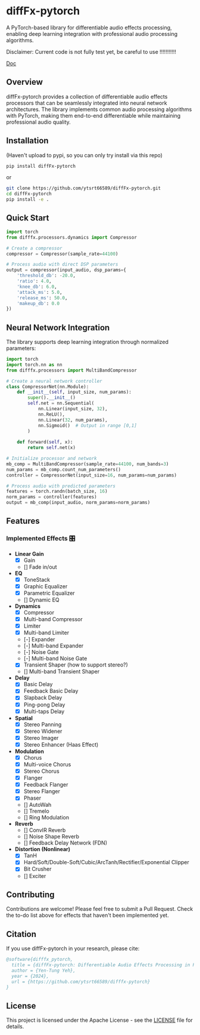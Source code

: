 # diffFx-pytorch

A PyTorch-based library for differentiable audio effects processing, enabling deep learning integration with professional audio processing algorithms.

Disclaimer: Current code is not fully test yet, be careful to use !!!!!!!!!!! 

[Doc](https://difffx-pytorch.readthedocs.io/en/latest/)
## Overview

diffFx-pytorch provides a collection of differentiable audio effects processors that can be seamlessly integrated into neural network architectures. The library implements common audio processing algorithms with PyTorch, making them end-to-end differentiable while maintaining professional audio quality.


## Installation

(Haven't upload to pypi, so you can only try install via this repo)
```bash
pip install diffFx-pytorch
```

or 

```bash
git clone https://github.com/ytsrt66589/diffFx-pytorch.git
cd diffFx-pytorch
pip install -e .
```

## Quick Start

```python
import torch
from difffx.processors.dynamics import Compressor

# Create a compressor
compressor = Compressor(sample_rate=44100)

# Process audio with direct DSP parameters
output = compressor(input_audio, dsp_params={
    'threshold_db': -20.0,
    'ratio': 4.0,
    'knee_db': 6.0,
    'attack_ms': 5.0,
    'release_ms': 50.0,
    'makeup_db': 0.0
})
```

## Neural Network Integration

The library supports deep learning integration through normalized parameters:

```python
import torch
import torch.nn as nn
from difffx.processors import MultiBandCompressor

# Create a neural network controller
class CompressorNet(nn.Module):
    def __init__(self, input_size, num_params):
        super().__init__()
        self.net = nn.Sequential(
            nn.Linear(input_size, 32),
            nn.ReLU(),
            nn.Linear(32, num_params),
            nn.Sigmoid()  # Output in range [0,1]
        )
    
    def forward(self, x):
        return self.net(x)

# Initialize processor and network
mb_comp = MultiBandCompressor(sample_rate=44100, num_bands=3)
num_params = mb_comp.count_num_parameters()
controller = CompressorNet(input_size=16, num_params=num_params)

# Process audio with predicted parameters
features = torch.randn(batch_size, 16)
norm_params = controller(features)
output = mb_comp(input_audio, norm_params=norm_params)
```

## Features
### Implemented Effects 🎛️ 
- **Linear Gain**
  - [x] Gain 
  - [] Fade in/out
- **EQ**
  - [x] ToneStack
  - [x] Graphic Equalizer
  - [x] Parametric Equalizer
  - [] Dynamic EQ
- **Dynamics**
  - [x] Compressor 
  - [x] Multi-band Compressor
  - [x] Limiter
  - [x] Multi-band Limiter
  - [-] Expander
  - [-] Multi-band Expander
  - [-] Noise Gate
  - [-] Multi-band Noise Gate
  - [x] Transient Shaper (how to support stereo?)
  - [] Multi-band Transient Shaper
- **Delay**
  - [x] Basic Delay 
  - [x] Feedback Basic Delay
  - [x] Slapback Delay
  - [x] Ping-pong Delay
  - [x] Multi-taps Delay
- **Spatial**
  - [x] Stereo Panning
  - [x] Stereo Widener
  - [x] Stereo Imager
  - [x] Stereo Enhancer (Haas Effect)
- **Modulation**
  - [x] Chorus
  - [x] Multi-voice Chorus
  - [x] Stereo Chorus
  - [x] Flanger
  - [x] Feedback Flanger
  - [x] Stereo Flanger 
  - [x] Phaser 
  - [] AutoWah 
  - [] Tremelo 
  - [] Ring Modulation
- **Reverb**
  - [] ConvIR Reverb
  - [] Noise Shape Reverb
  - [] Feedback Delay Network (FDN)
- **Distortion (Nonlinear)**
  - [x] TanH
  - [x] Hard/Soft/Double-Soft/Cubic/ArcTanh/Rectifier/Exponential Clipper
  - [x] Bit Crusher 
  - [] Exciter 


## Contributing

Contributions are welcome! Please feel free to submit a Pull Request. Check the to-do list above for effects that haven't been implemented yet.

## Citation

If you use diffFx-pytorch in your research, please cite:

```bibtex
@software{difffx_pytorch,
  title = {diffFx-pytorch: Differentiable Audio Effects Processing in PyTorch},
  author = {Yen-Tung Yeh},
  year = {2024},
  url = {https://github.com/ytsrt66589/difffx-pytorch}
}
```

## License

This project is licensed under the Apache License - see the [LICENSE](LICENSE) file for details.
